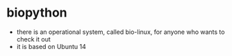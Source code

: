 # biopython

* there is an operational system, called bio-linux, for anyone who wants to check it out
* it is based on Ubuntu 14
